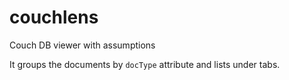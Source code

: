 couchlens
=========

Couch DB viewer with assumptions

It groups the documents by <code>docType</code> attribute and lists under tabs.
